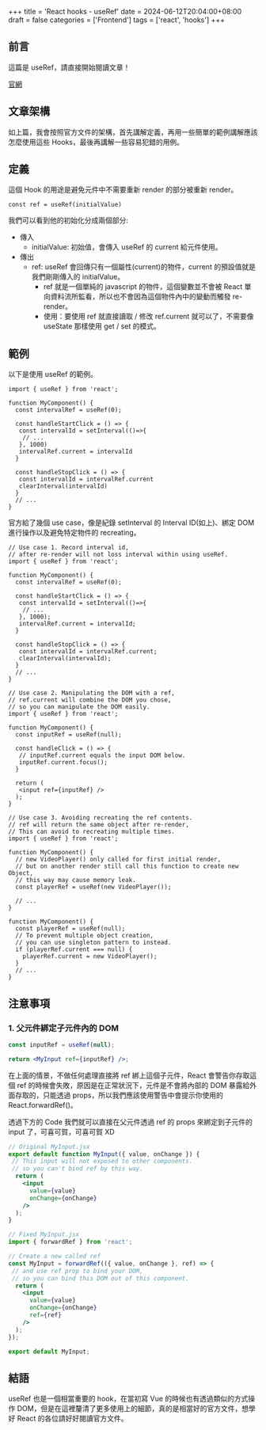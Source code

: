 +++
title = 'React hooks - useRef'
date = 2024-06-12T20:04:00+08:00
draft = false
categories = ['Frontend']
tags = ['react', 'hooks']
+++
## 前言

這篇是 useRef，請直接開始閱讀文章！

[官網](https://react.dev/reference/react/useRef)

## 文章架構

如上篇，我會按照官方文件的架構，首先講解定義，再用一些簡單的範例講解應該怎麼使用這些 Hooks，最後再講解一些容易犯錯的用例。

## 定義

這個 Hook 的用途是避免元件中不需要重新 render 的部分被重新 render。

```tsx
const ref = useRef(initialValue)
```

我們可以看到他的初始化分成兩個部分:

- 傳入
  - initialValue: 初始值，會傳入 useRef 的 current 給元件使用。
- 傳出
  - ref: useRef 會回傳只有一個屬性(current)的物件，current 的預設值就是我們剛剛傳入的 initialValue。
    - ref 就是一個單純的 javascript 的物件，這個變數並不會被 React 單向資料流所監看，所以也不會因為這個物件內中的變動而觸發 re-render。
    - 使用：要使用 ref 就直接讀取 / 修改 ref.current 就可以了，不需要像 useState 那樣使用 get / set 的模式。

## 範例

以下是使用 useRef 的範例。

```tsx
import { useRef } from 'react';

function MyComponent() {
  const intervalRef = useRef(0);
  
  const handleStartClick = () => {
   const intervalId = setInterval(()=>{
    // ...
   }, 1000)
   intervalRef.current = intervalId
  }
  
  const handleStopClick = () => {
   const intervalId = intervalRef.current
   clearInterval(intervalId)
  }
  // ...
}
```

官方給了幾個 use case，像是紀錄 setInterval 的 Interval ID(如上)、綁定 DOM 進行操作以及避免特定物件的 recreating。

```tsx
// Use case 1. Record interval id, 
// after re-render will not loss interval within using useRef.
import { useRef } from 'react';

function MyComponent() {
  const intervalRef = useRef(0);
  
  const handleStartClick = () => {
   const intervalId = setInterval(()=>{
    // ...
   }, 1000);
   intervalRef.current = intervalId;
  }
  
  const handleStopClick = () => {
   const intervalId = intervalRef.current;
   clearInterval(intervalId);
  }
  // ...
}

// Use case 2. Manipulating the DOM with a ref, 
// ref.current will combine the DOM you chose,
// so you can manipulate the DOM easily.
import { useRef } from 'react';

function MyComponent() {
  const inputRef = useRef(null);
  
  const handleClick = () => {
   // inputRef.current equals the input DOM below.
   inputRef.current.focus();
  }
  
  return (
   <input ref={inputRef} />
  );
}

// Use case 3. Avoiding recreating the ref contents.
// ref will return the same object after re-render,
// This can avoid to recreating multiple times.
import { useRef } from 'react';

function MyComponent() {
  // new VideoPlayer() only called for first initial render,
  // but on another render still call this function to create new Object,
  // this way may cause memory leak.
  const playerRef = useRef(new VideoPlayer());
  
  // ...
}

function MyComponent() {
  const playerRef = useRef(null);
  // To prevent multiple object creation,
  // you can use singleton pattern to instead.
  if (playerRef.current === null) {
    playerRef.current = new VideoPlayer();
  }
  // ...
}
```

## 注意事項

### 1. 父元件綁定子元件內的 DOM

```jsx
const inputRef = useRef(null);

return <MyInput ref={inputRef} />;
```

在上面的情景，不做任何處理直接將 ref 綁上這個子元件，React 會警告你存取這個 ref 的時候會失敗，原因是在正常狀況下，元件是不會將內部的 DOM 暴露給外面存取的，只能透過 props，所以我們應該使用警告中會提示你使用的 React.forwardRef()。

透過下方的 Code 我們就可以直接在父元件透過 ref 的 props 來綁定到子元件的 input 了，可喜可賀，可喜可賀 XD

```jsx
// Original MyInput.jsx
export default function MyInput({ value, onChange }) {
 // This input will not exposed to other components.
 // so you can't bind ref by this way.
  return (
    <input
      value={value}
      onChange={onChange}
    />
  );
}

// Fixed MyInput.jsx
import { forwardRef } from 'react';

// Create a new called ref
const MyInput = forwardRef(({ value, onChange }, ref) => {
 // and use ref prop to bind your DOM,
 // so you can bind this DOM out of this component.
  return (
    <input
      value={value}
      onChange={onChange}
      ref={ref}
    />
  );
});

export default MyInput;
```

## 結語

useRef 也是一個相當重要的 hook，在當初寫 Vue 的時候也有透過類似的方式操作 DOM，但是在這裡釐清了更多使用上的細節，真的是相當好的官方文件，想學好 React 的各位請好好閱讀官方文件。
